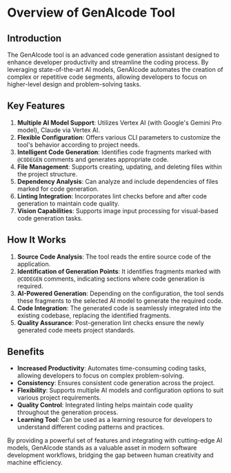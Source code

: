# Overview of GenAIcode Tool

## Introduction

The GenAIcode tool is an advanced code generation assistant designed to enhance developer productivity and streamline the coding process. By leveraging state-of-the-art AI models, GenAIcode automates the creation of complex or repetitive code segments, allowing developers to focus on higher-level design and problem-solving tasks.

## Key Features

1. **Multiple AI Model Support**: Utilizes Vertex AI (with Google's Gemini Pro model), Claude via Vertex AI.
2. **Flexible Configuration**: Offers various CLI parameters to customize the tool's behavior according to project needs.
3. **Intelligent Code Generation**: Identifies code fragments marked with `@CODEGEN` comments and generates appropriate code.
4. **File Management**: Supports creating, updating, and deleting files within the project structure.
5. **Dependency Analysis**: Can analyze and include dependencies of files marked for code generation.
6. **Linting Integration**: Incorporates lint checks before and after code generation to maintain code quality.
7. **Vision Capabilities**: Supports image input processing for visual-based code generation tasks.

## How It Works

1. **Source Code Analysis**: The tool reads the entire source code of the application.
2. **Identification of Generation Points**: It identifies fragments marked with `@CODEGEN` comments, indicating sections where code generation is required.
3. **AI-Powered Generation**: Depending on the configuration, the tool sends these fragments to the selected AI model to generate the required code.
4. **Code Integration**: The generated code is seamlessly integrated into the existing codebase, replacing the identified fragments.
5. **Quality Assurance**: Post-generation lint checks ensure the newly generated code meets project standards.

## Benefits

- **Increased Productivity**: Automates time-consuming coding tasks, allowing developers to focus on complex problem-solving.
- **Consistency**: Ensures consistent code generation across the project.
- **Flexibility**: Supports multiple AI models and configuration options to suit various project requirements.
- **Quality Control**: Integrated linting helps maintain code quality throughout the generation process.
- **Learning Tool**: Can be used as a learning resource for developers to understand different coding patterns and practices.

By providing a powerful set of features and integrating with cutting-edge AI models, GenAIcode stands as a valuable asset in modern software development workflows, bridging the gap between human creativity and machine efficiency.
